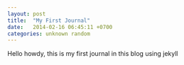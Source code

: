 ```yaml
---
layout: post
title:  "My First Journal"
date:   2014-02-16 06:45:11 +0700
categories: unknown random
---
```

Hello howdy, this is my first journal in this blog using jekyll
